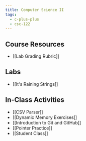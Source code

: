 ```yaml
---
title: Computer Science II
tags:
  - c-plus-plus
  - csc-122
---
```

## Course Resources

* [[Lab Grading Rubric]]

## Labs

* [[It's Raining Strings]]

## In-Class Activities

* [[CSV Parser]]
* [[Dynamic Memory Exercises]]
* [[Introduction to Git and GitHub]]
* [[Pointer Practice]]
* [[Student Class]]